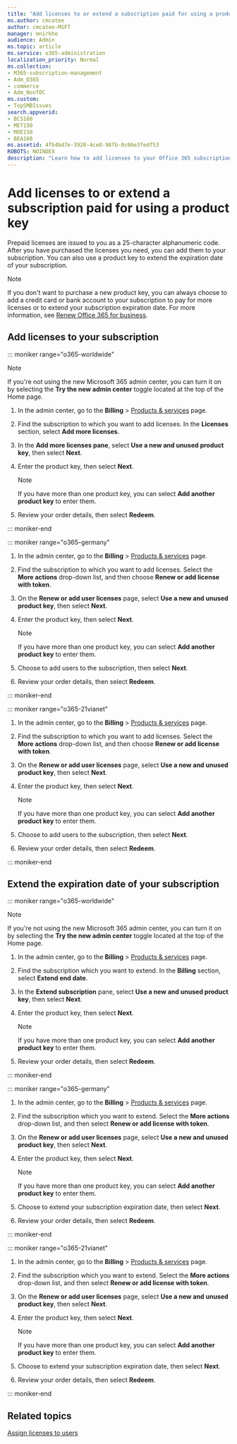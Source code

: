 ```yaml
---
title: "Add licenses to or extend a subscription paid for using a product key"
ms.author: cmcatee
author: cmcatee-MSFT
manager: mnirkhe
audience: Admin
ms.topic: article
ms.service: o365-administration
localization_priority: Normal
ms.collection: 
- M365-subscription-management 
- Adm_O365
- commerce
- Adm_NonTOC
ms.custom:
- TopSMBIssues
search.appverid:
- BCS160
- MET150
- MOE150
- BEA160
ms.assetid: 4fb4bd7e-3920-4ce0-98fb-0c06e3fedf53
ROBOTS: NOINDEX
description: "Learn how to add licenses to your Office 365 subscription."
---
```


# Add licenses to or extend a subscription paid for using a product key

Prepaid licenses are issued to you as a 25-character alphanumeric code. After you have purchased the licenses you need, you can add them to your subscription. You can also use a product key to extend the expiration date of your subscription.

> [!NOTE]
> If you don't want to purchase a new product key, you can always choose to add a credit card or bank account to your subscription to pay for more licenses or to extend your subscription expiration date. For more information, see [Renew Office 365 for business](../subscriptions-and-billing/renew-your-subscription.md).
  
## Add licenses to your subscription

::: moniker range="o365-worldwide"

> [!NOTE]
> If you're not using the new Microsoft 365 admin center, you can turn it on by selecting the **Try the new admin center** toggle located at the top of the Home page.

1. In the admin center, go to the **Billing** \> <a href="https://go.microsoft.com/fwlink/p/?linkid=842054" target="_blank">Products & services</a> page.

2. Find the subscription to which you want to add licenses. In the **Licenses** section, select **Add more licenses**.

3. In the **Add more licenses pane**, select **Use a new and unused product key**, then select **Next**.

4. Enter the product key, then select **Next**.

    > [!NOTE]
    > If you have more than one product key, you can select **Add another product key** to enter them.
  
5. Review your order details, then select **Redeem**.

::: moniker-end

::: moniker range="o365-germany"

1. In the admin center, go to the **Billing** \> <a href="https://go.microsoft.com/fwlink/p/?linkid=847745" target="_blank">Products & services</a> page.

2. Find the subscription to which you want to add licenses. Select the **More actions** drop-down list, and then choose **Renew or add license with token**.

3. On the **Renew or add user licenses** page, select **Use a new and unused product key**, then select **Next**.

4. Enter the product key, then select **Next**.

    > [!NOTE]
    > If you have more than one product key, you can select **Add another product key** to enter them.

5. Choose to add users to the subscription, then select **Next**.

6. Review your order details, then select **Redeem**.

::: moniker-end

::: moniker range="o365-21vianet"

1. In the admin center, go to the **Billing** \>  <a href="https://go.microsoft.com/fwlink/p/?linkid=850626" target="_blank">Products & services</a> page.

2. Find the subscription to which you want to add licenses. Select the **More actions** drop-down list, and then choose **Renew or add license with token**.

3. On the **Renew or add user licenses** page, select **Use a new and unused product key**, then select **Next**.

4. Enter the product key, then select **Next**.

    > [!NOTE]
    > If you have more than one product key, you can select **Add another product key** to enter them.

5. Choose to add users to the subscription, then select **Next**.

6. Review your order details, then select **Redeem**.

::: moniker-end
  
## Extend the expiration date of your subscription

::: moniker range="o365-worldwide"

> [!NOTE]
> If you're not using the new Microsoft 365 admin center, you can turn it on by selecting the **Try the new admin center** toggle located at the top of the Home page.

1. In the admin center, go to the **Billing** \> <a href="https://go.microsoft.com/fwlink/p/?linkid=842054" target="_blank">Products & services</a> page.

2. Find the subscription which you want to extend. In the **Billing** section, select **Extend end date**.

3. In the **Extend subscription** pane, select **Use a new and unused product key**, then select **Next**.

4. Enter the product key, then select **Next**.

    > [!NOTE]
    > If you have more than one product key, you can select **Add another product key** to enter them.
  
5. Review your order details, then select **Redeem**.

::: moniker-end

::: moniker range="o365-germany"

1. In the admin center, go to the **Billing** \> <a href="https://go.microsoft.com/fwlink/p/?linkid=847745" target="_blank">Products & services</a> page.

2. Find the subscription which you want to extend. Select the **More actions** drop-down list, and then select **Renew or add license with token**.

3. On the **Renew or add user licenses** page, select **Use a new and unused product key**, then select **Next**.

4. Enter the product key, then select **Next**.

    > [!NOTE]
    > If you have more than one product key, you can select **Add another product key** to enter them.

5. Choose to extend your subscription expiration date, then select **Next**.

6. Review your order details, then select **Redeem**.

::: moniker-end

::: moniker range="o365-21vianet"

1. In the admin center, go to the **Billing** \> <a href="https://go.microsoft.com/fwlink/p/?linkid=850626" target="_blank">Products & services</a> page.

2. Find the subscription which you want to extend. Select the **More actions** drop-down list, and then select **Renew or add license with token**.

3. On the **Renew or add user licenses** page, select **Use a new and unused product key**, then select **Next**.

4. Enter the product key, then select **Next**.

    > [!NOTE]
    > If you have more than one product key, you can select **Add another product key** to enter them.

5. Choose to extend your subscription expiration date, then select **Next**.

6. Review your order details, then select **Redeem**.

::: moniker-end

## Related topics

[Assign licenses to users](../manage/assign-licenses-to-users.md)
